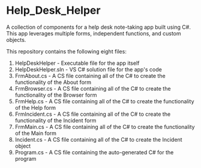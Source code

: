 # Help_Desk_Helper
A collection of components for a help desk note-taking app built using C#. This app leverages multiple forms, independent functions, and custom objects.

This repository contains the following eight files:

  1. HelpDeskHelper - Executable file for the app itself
  2. HelpDeskHelper.sln - VS C# solution file for the app's code
  3. FrmAbout.cs - A CS file containing all of the C# to create the functionality of the About form
  3. FrmBrowser.cs - A CS file containing all of the C# to create the functionality of the Browser form
  4. FrmHelp.cs - A CS file containing all of the C# to create the functionality of the Help form
  5. FrmIncident.cs - A CS file containing all of the C# to create the functionality of the Incident form
  6. FrmMain.cs - A CS file containing all of the C# to create the functionality of the Main form
  7. Incident.cs - A CS file containing all of the C# to create the Incident object
  8. Program.cs - A CS file containing the auto-generated C# for the program
